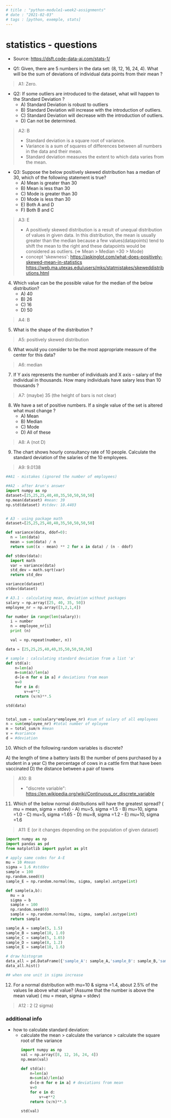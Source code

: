 ```yaml
---
# title : "python-module1-week2-assignments"
# date : "2021-02-03"
# tags : [python, exemple, stats]
---
```

# statistics - questions 
- Source: https://dsft.code-data-ai.com/stats-1/


- Q1: Given, there are 5 numbers in the data set: (8, 12, 16, 24, 4). What will be the sum of deviations of individual data points from their mean ?
> A1: Zero.

- Q2: If some outliers are introduced to the dataset, what will happen to the Standard Deviation ?  
  - A) Standard Deviation is robust to outliers 
  - B) Standard Deviation will increase with the introduction of outliers. 
  - C) Standard Deviation will decrease with the introduction of outliers. 
  - D) Can not be determined.  
> A2: B
> 
> - Standard deviation is a square root of variance.
> - Variance is a sum of squares of differences between all numbers in the data and their mean.
> - Standard deviation measures the extent to which data varies from the mean.


- Q3: Suppose the below positively skewed distribution has a median of 30, which of the following statement is true?
  - A) Mean is greater than 30
  - B) Mean is less than 30
  - C) Mode is greater than 30
  - D) Mode is less than 30
  - E) Both A and D
  - F) Both B and C

> A3: E
> - A positively skewed distribution is a result of unequal distribution of values in given data. In this distribution, the mean is usually greater than the median because a few values(datapoints) tend to shift the mean to the right and these datapoints would be considered as outliers. (=> Mean > Median =30 > Mode)
> - concept 'skewness': https://askinglot.com/what-does-positively-skewed-mean-in-statistics
> https://web.ma.utexas.edu/users/mks/statmistakes/skeweddistributions.html
> 


4. Which value can be the possible value for the median of the below distribution?
    - A) 40
    - B) 26
    - C) 16
    - D) 50
> A4: B


5. What is the shape of the distribution ?
> A5: positively skewed distribution


6. What would you consider to be the most appropriate measure of the center for this data?
> A6: median


7. If Y axis represents the number of individuals and X axis – salary of the individual in thousands. How many individuals have salary less than 10 thousands ?
> A7: (maybe) 35 (the height of bars is not clear)


8. We have a set of positive numbers. If a single value of the set is altered what must change ? 
    - A) Mean 
    - B) Median 
    - C) Mode 
    - D) All of these
> A8: A (not D)


9. The chart shows hourly consultancy rate of 10 people. Calculate the standard deviation of the salaries of the 10 employees.
> A9: 9.0138
> 
```python
##A1 - mistakes (ignored the number of employees)

##A2 - after Arun's answer
import numpy as np
dataset=[25,25,25,40,40,35,50,50,50,50]
np.mean(dataset) #mean: 39
np.std(dataset) #stdev: 10.4403


# A3 - using package math
dataset=[25,25,25,40,40,35,50,50,50,50]

def variance(data, ddof=0):
  n = len(data)
  mean = sum(data) / n
  return sum((x - mean) ** 2 for x in data) / (n - ddof)

def stdev(data):
  import math
  var = variance(data)
  std_dev = math.sqrt(var)
  return std_dev

variance(dataset)
stdev(dataset)

# A3.1 - calculating mean, deviation without packages
salary = np.array([25, 40, 35, 50])
employee_nr = np.array([3,2,1,4])

for number in range(len(salary)):
  i = number
  n = employee_nr[i]
  print (n)

  val = np.repeat(number, n))

data = [25,25,25,40,40,35,50,50,50,50]

# sample : calculating standard deviation from a list 'a'
def std(a): 
    n=len(a)
    m=sum(a)/len(a)
    d=[e-m for e in a] # deviations from mean
    v=0
    for e in d:
        v+=e**2
    return (v/n)**.5

std(data)


total_sum = sum(salary*employee_nr) #sum of salary of all employees
n = sum(employee_nr) #total number of eployee
m = total_sum/n #mean 
v = #variance
d = #deviation


```


10.   Which of the following random variables is discrete?

A) the length of time a battery lasts
B) the number of pens purchased by a student in a year
C) the percentage of cows in a cattle firm that have been vaccinated
D) the distance between a pair of towns
> A10: B
> - "discrete variable": https://en.wikipedia.org/wiki/Continuous_or_discrete_variable


11.   Which of the below normal distributions will have the greatest spread? ( mu = mean, sigma = stdev)
     - A) mu=5,  sigma =1.5
     - B) mu=10, sigma =1.0
     - C) mu=5,  sigma =1.65
     - D) mu=8,  sigma =1.2
     - E) mu=10, sigma =1.6
> A11: E (or it changes depending on the population of given dataset)

```python
import numpy as np
import pandas as pd
from matplotlib import pyplot as plt 

# apply same codes for A-E
mu = 10 #mean
sigma = 1.6 #stddev
sample = 100
np.random.seed(0)
sample_E = np.random.normal(mu, sigma, sample).astype(int)

def sample(a,b):
  mu = a
  sigma = b
  sample = 100
  np.random.seed(0)
  sample = np.random.normal(mu, sigma, sample).astype(int)
  return sample

sample_A = sample(5, 1.5)
sample_B = sample(10, 1.0)
sample_C = sample(5, 1.65)
sample_D = sample(8, 1.2)
sample_E = sample(10, 1.6)

# draw histogram
data_all = pd.DataFrame({'sample_A': sample_A,'sample_B': sample_B,'sample_C': sample_C, 'sample_D': sample_D, 'sample_E': sample_E})
data_all.hist()

## when one unit in sigma increase
```


12.  For a normal distribution with mu=10 & sigma =1.4, about 2.5% of the values lie above what value? (Assume that the number is above the mean value) ( mu = mean, sigma = stdev)
> A12 : 2 (2 sigma)


### additional info
- how to calculate standard deviation: 
  - calculate the mean > calculate the variance > calculate the square root of the variance
    ```python
    import numpy as np
    val = np.array([8, 12, 16, 24, 4])
    np.mean(val)

    def std(a): 
        n=len(a)
        m=sum(a)/len(a)
        d=[e-m for e in a] # deviations from mean
        v=0
        for e in d:
            v+=e**2
        return (v/n)**.5

    std(val)

    ```

